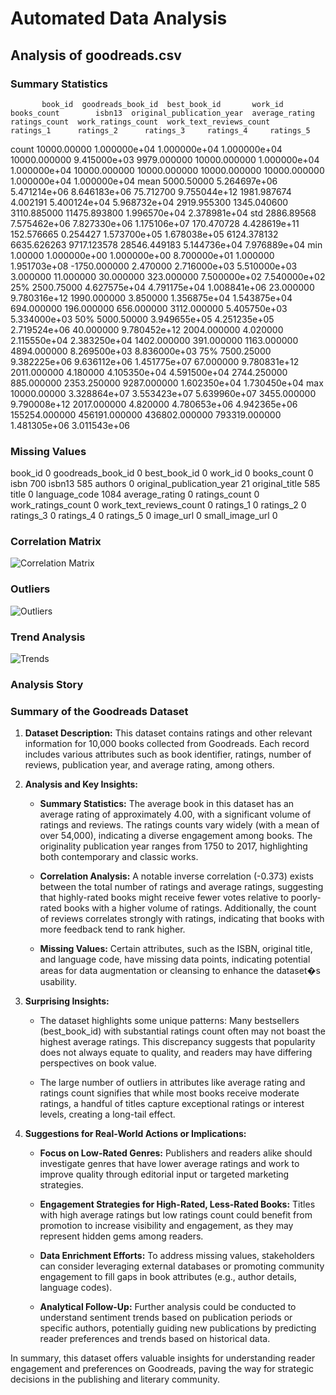 # Automated Data Analysis
## Analysis of goodreads.csv
### Summary Statistics
           book_id  goodreads_book_id  best_book_id       work_id   books_count        isbn13  original_publication_year  average_rating  ratings_count  work_ratings_count  work_text_reviews_count      ratings_1      ratings_2      ratings_3     ratings_4     ratings_5
count  10000.00000       1.000000e+04  1.000000e+04  1.000000e+04  10000.000000  9.415000e+03                9979.000000    10000.000000   1.000000e+04        1.000000e+04             10000.000000   10000.000000   10000.000000   10000.000000  1.000000e+04  1.000000e+04
mean    5000.50000       5.264697e+06  5.471214e+06  8.646183e+06     75.712700  9.755044e+12                1981.987674        4.002191   5.400124e+04        5.968732e+04              2919.955300    1345.040600    3110.885000   11475.893800  1.996570e+04  2.378981e+04
std     2886.89568       7.575462e+06  7.827330e+06  1.175106e+07    170.470728  4.428619e+11                 152.576665        0.254427   1.573700e+05        1.678038e+05              6124.378132    6635.626263    9717.123578   28546.449183  5.144736e+04  7.976889e+04
min        1.00000       1.000000e+00  1.000000e+00  8.700000e+01      1.000000  1.951703e+08               -1750.000000        2.470000   2.716000e+03        5.510000e+03                 3.000000      11.000000      30.000000     323.000000  7.500000e+02  7.540000e+02
25%     2500.75000       4.627575e+04  4.791175e+04  1.008841e+06     23.000000  9.780316e+12                1990.000000        3.850000   1.356875e+04        1.543875e+04               694.000000     196.000000     656.000000    3112.000000  5.405750e+03  5.334000e+03
50%     5000.50000       3.949655e+05  4.251235e+05  2.719524e+06     40.000000  9.780452e+12                2004.000000        4.020000   2.115550e+04        2.383250e+04              1402.000000     391.000000    1163.000000    4894.000000  8.269500e+03  8.836000e+03
75%     7500.25000       9.382225e+06  9.636112e+06  1.451775e+07     67.000000  9.780831e+12                2011.000000        4.180000   4.105350e+04        4.591500e+04              2744.250000     885.000000    2353.250000    9287.000000  1.602350e+04  1.730450e+04
max    10000.00000       3.328864e+07  3.553423e+07  5.639960e+07   3455.000000  9.790008e+12                2017.000000        4.820000   4.780653e+06        4.942365e+06            155254.000000  456191.000000  436802.000000  793319.000000  1.481305e+06  3.011543e+06
### Missing Values
book_id                         0
goodreads_book_id               0
best_book_id                    0
work_id                         0
books_count                     0
isbn                          700
isbn13                        585
authors                         0
original_publication_year      21
original_title                585
title                           0
language_code                1084
average_rating                  0
ratings_count                   0
work_ratings_count              0
work_text_reviews_count         0
ratings_1                       0
ratings_2                       0
ratings_3                       0
ratings_4                       0
ratings_5                       0
image_url                       0
small_image_url                 0
### Correlation Matrix
![Correlation Matrix](correlation_matrix.png)
### Outliers
![Outliers](outliers.png)
### Trend Analysis
![Trends](trends.png)
### Analysis Story
### Summary of the Goodreads Dataset

1. **Dataset Description:**
   This dataset contains ratings and other relevant information for 10,000 books collected from Goodreads. Each record includes various attributes such as book identifier, ratings, number of reviews, publication year, and average rating, among others.

2. **Analysis and Key Insights:**
   - **Summary Statistics:**
     The average book in this dataset has an average rating of approximately 4.00, with a significant volume of ratings and reviews. The ratings counts vary widely (with a mean of over 54,000), indicating a diverse engagement among books. The originality publication year ranges from 1750 to 2017, highlighting both contemporary and classic works.

   - **Correlation Analysis:**
     A notable inverse correlation (-0.373) exists between the total number of ratings and average ratings, suggesting that highly-rated books might receive fewer votes relative to poorly-rated books with a higher volume of ratings. Additionally, the count of reviews correlates strongly with ratings, indicating that books with more feedback tend to rank higher.

   - **Missing Values:**
     Certain attributes, such as the ISBN, original title, and language code, have missing data points, indicating potential areas for data augmentation or cleansing to enhance the dataset�s usability.

3. **Surprising Insights:**
   - The dataset highlights some unique patterns: Many bestsellers (best_book_id) with substantial ratings count often may not boast the highest average ratings. This discrepancy suggests that popularity does not always equate to quality, and readers may have differing perspectives on book value.

   - The large number of outliers in attributes like average rating and ratings count signifies that while most books receive moderate ratings, a handful of titles capture exceptional ratings or interest levels, creating a long-tail effect.

4. **Suggestions for Real-World Actions or Implications:**
   - **Focus on Low-Rated Genres:** Publishers and readers alike should investigate genres that have lower average ratings and work to improve quality through editorial input or targeted marketing strategies. 

   - **Engagement Strategies for High-Rated, Less-Rated Books:** Titles with high average ratings but low ratings count could benefit from promotion to increase visibility and engagement, as they may represent hidden gems among readers.

   - **Data Enrichment Efforts:** To address missing values, stakeholders can consider leveraging external databases or promoting community engagement to fill gaps in book attributes (e.g., author details, language codes).

   - **Analytical Follow-Up:** Further analysis could be conducted to understand sentiment trends based on publication periods or specific authors, potentially guiding new publications by predicting reader preferences and trends based on historical data.

In summary, this dataset offers valuable insights for understanding reader engagement and preferences on Goodreads, paving the way for strategic decisions in the publishing and literary community.
